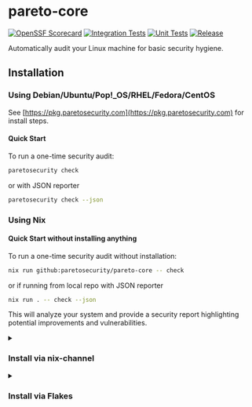 # pareto-core
[![OpenSSF Scorecard](https://api.scorecard.dev/projects/github.com/ParetoSecurity/pareto-core/badge)](https://scorecard.dev/viewer/?uri=github.com/ParetoSecurity/pareto-core)
[![Integration Tests](https://github.com/ParetoSecurity/pareto-core/actions/workflows/build.yml/badge.svg)](https://github.com/ParetoSecurity/pareto-core/actions/workflows/build.yml)
[![Unit Tests](https://github.com/ParetoSecurity/pareto-core/actions/workflows/unit.yml/badge.svg)](https://github.com/ParetoSecurity/pareto-core/actions/workflows/unit.yml)
[![Release](https://github.com/ParetoSecurity/pareto-core/actions/workflows/release.yml/badge.svg)](https://github.com/ParetoSecurity/pareto-core/actions/workflows/release.yml)


Automatically audit your Linux machine for basic security hygiene.

## Installation

### Using Debian/Ubuntu/Pop!_OS/RHEL/Fedora/CentOS

See [https://pkg.paretosecurity.com](https://pkg.paretosecurity.com) for install steps.


#### Quick Start

To run a one-time security audit:

```bash
paretosecurity check
```

or with JSON reporter

```bash
paretosecurity check --json
```

### Using Nix

#### Quick Start without installing anything

To run a one-time security audit without installation:

```bash
nix run github:paretosecurity/pareto-core -- check
```

or if running from local repo with JSON reporter

```bash
nix run . -- check --json
```

This will analyze your system and provide a security report highlighting potential improvements and vulnerabilities.

<details>
<summary>
  
### Install via nix-channel

</summary>

As root run:

```ShellSession
$ sudo nix-channel --add https://github.com/paretosecurity/pareto-core/archive/main.tar.gz paretosecurity
$ sudo nix-channel --update
```

#### Install module via nix-channel

Then add the following to your `configuration.nix` in the `imports` list:

```nix
{
  imports = [ <paretosecurity/modules/paretosecurity.nix> ];
}
```

#### Install CLI via nix-channel

To install the `paretosecurity` binary:

```nix
{
  environment.systemPackages = [ (pkgs.callPackage <paretosecurity/pkgs/paretosecurity.nix> {}) ];
}
```

</details>

<details>
<summary>

### Install via Flakes

</summary>

#### Install module via Flakes

```nix
{
  inputs.paretosecurity.url = "github:paretosecurity/pareto-core";
  # optional, not necessary for the module
  #inputs.paretosecurity.inputs.nixpkgs.follows = "nixpkgs";

  outputs = { self, nixpkgs, paretosecurity }: {
    # change `yourhostname` to your actual hostname
    nixosConfigurations.yourhostname = nixpkgs.lib.nixosSystem {
      # change to your system:
      system = "x86_64-linux";
      modules = [
        ./configuration.nix
        paretosecurity.nixosModules.default
      ];
    };
  };
}
```

#### Install CLI via Flakes

Using [NixOS module](https://wiki.nixos.org/wiki/NixOS_modules)
(replace system "x86_64-linux" with your system):

```nix
{
  environment.systemPackages = [ paretosecurity.packages.x86_64-linux.default ];
}
```

e.g. inside your `flake.nix` file:

```nix
{
  inputs.paretosecurity.url = "github:paretosecurity/pareto-core";
  # ...

  outputs = { self, nixpkgs, paretosecurity }: {
    # change `yourhostname` to your actual hostname
    nixosConfigurations.yourhostname = nixpkgs.lib.nixosSystem {
      system = "x86_64-linux";
      modules = [
        # ...
        {
          environment.systemPackages = [ paretosecurity.packages.${system}.default ];
        }
      ];
    };
  };
}
```

</details>
